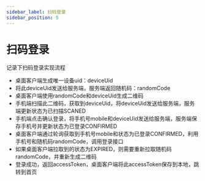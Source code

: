 ```yaml
---
sidebar_label: 扫码登录
sidebar_position: 5
---
```


# 扫码登录

记录下扫码登录实现流程

- 桌面客户端生成唯一设备uid：deviceUid
- 将此deviceUid发送给服务端，服务端返回随机码：randomCode
- 桌面客户端使用randomCode和deviceUid生成二维码
- 手机端扫描此二维码，获取到deviceUid，将deviceUid发送给服务端，服务端更新状态为已扫描SCANED
- 手机端点击确认登录，将手机号mobile和deviceUid发送给服务端，服务端保存手机号并更新状态为已登录CONFIRMED
- 桌面客户端通过轮询获取到手机号mobile和状态为已登录CONFIRMED，利用手机号和随机码randomCode，调用登录接口
- 如果桌面客户端拉取到的状态为EXPIRED，则需要重新拉取随机码randomCode，并重新生成二维码
- 登录成功，返回accessToken，桌面客户端将此accessToken保存到本地，跳转到首页
